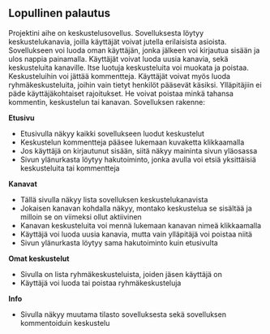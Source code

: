 ## Lopullinen palautus

Projektini aihe on keskustelusovellus. Sovelluksesta löytyy keskustelukanavia, joilla käyttäjät voivat jutella erilaisista asioista.
Sovellukseen voi luoda oman käyttäjän, jonka jälkeen voi kirjautua sisään ja ulos nappia painamalla.
Käyttäjät voivat luoda uusia kanavia, sekä keskusteluita kanaville. Itse luotuja keskusteluita voi muokata ja poistaa. Keskusteluihin voi jättää kommentteja.
Käyttäjät voivat myös luoda ryhmäkeskusteluita, joihin vain tietyt henkilöt pääsevät käsiksi. Ylläpitäjiin ei päde käyttäjäkohtaiset rajoitukset. He voivat poistaa minkä tahansa kommentin, keskustelun tai kanavan. Sovelluksen rakenne:

**Etusivu**
- Etusivulla näkyy kaikki sovellukseen luodut keskustelut
- Keskustelun kommentteja pääsee lukemaan kuvaketta klikkaamalla
- Jos käyttäjä on kirjautunut sisään, siitä näkyy maininta sivun yläosassa
- Sivun ylänurkasta löytyy hakutoiminto, jonka avulla voi etsiä yksittäisiä keskusteluita tai kommentteja

**Kanavat**
- Tällä sivulla näkyy lista sovelluksen keskustelukanavista
- Jokaisen kanavan kohdalla näkyy, montako keskustelua se sisältää ja milloin se on viimeksi ollut aktiivinen
- Kanavan keskusteluita voi mennä lukemaan kanavan nimeä klikkaamalla
- Käyttäjä voi luoda uusia kanavia, mutta vain ylläpitäjä voi poistaa niitä
- Sivun ylänurkasta löytyy sama hakutoiminto kuin etusivulta

**Omat keskustelut**
- Sivulla on lista ryhmäkeskusteluista, joiden jäsen käyttäjä on
- Käyttäjä voi luoda tai poistaa ryhmäkeskusteluja

**Info**
- Sivulla näkyy muutama tilasto sovelluksesta sekä sovelluksen kommentoiduin keskustelu
